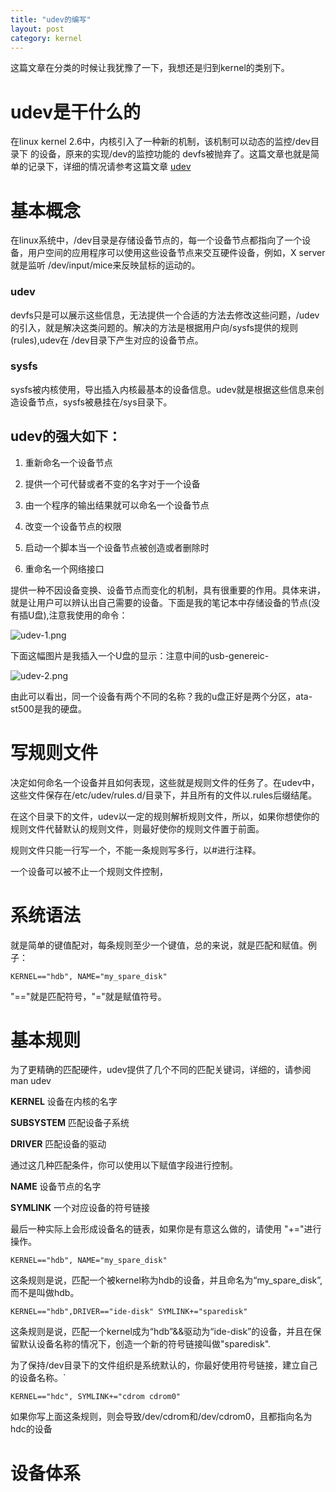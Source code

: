 ```yaml
---
title: "udev的编写"
layout: post
category: kernel
---
```


这篇文章在分类的时候让我犹豫了一下，我想还是归到kernel的类别下。

# udev是干什么的

在linux kernel 2.6中，内核引入了一种新的机制，该机制可以动态的监控/dev目录下
的设备，原来的实现/dev的监控功能的 devfs被抛弃了。这篇文章也就是简单的记录下，详细的情况请参考这篇文章 [udev](http://www.reactivated.net/writing_udev_rules.html#testing)

# 基本概念
在linux系统中，/dev目录是存储设备节点的，每一个设备节点都指向了一个设备，用户空间的应用程序可以使用这些设备节点来交互硬件设备，例如，X server 就是监听
/dev/input/mice来反映鼠标的运动的。

### udev

devfs只是可以展示这些信息，无法提供一个合适的方法去修改这些问题，/udev的引入，就是解决这类问题的。解决的方法是根据用户向/sysfs提供的规则(rules),udev在
/dev目录下产生对应的设备节点。

### sysfs

sysfs被内核使用，导出插入内核最基本的设备信息。udev就是根据这些信息来创造设备节点，sysfs被悬挂在/sys目录下。

## udev的强大如下：

1. 重新命名一个设备节点

2. 提供一个可代替或者不变的名字对于一个设备

3. 由一个程序的输出结果就可以命名一个设备节点

4. 改变一个设备节点的权限

5. 启动一个脚本当一个设备节点被创造或者删除时

6. 重命名一个网络接口

提供一种不因设备变换、设备节点而变化的机制，具有很重要的作用。具体来讲，就是让用户可以辨认出自己需要的设备。下面是我的笔记本中存储设备的节点(没有插U盘),注意我使用的命令：


![udev-1.png](http://yuzibo.qiniudn.com/udev-1.png)

下面这幅图片是我插入一个U盘的显示：注意中间的usb-genereic-

![udev-2.png](http://yuzibo.qiniudn.com/udev-2.png)

由此可以看出，同一个设备有两个不同的名称？我的u盘正好是两个分区，ata-st500是我的硬盘。

# 写规则文件
决定如何命名一个设备并且如何表现，这些就是规则文件的任务了。在udev中，这些文件保存在/etc/udev/rules.d/目录下，并且所有的文件以.rules后缀结尾。

在这个目录下的文件，udev以一定的规则解析规则文件，所以，如果你想使你的规则文件代替默认的规则文件，则最好使你的规则文件置于前面。

规则文件只能一行写一个，不能一条规则写多行，以#进行注释。

一个设备可以被不止一个规则文件控制，

# 系统语法
就是简单的键值配对，每条规则至少一个键值，总的来说，就是匹配和赋值。例子：

	KERNEL=="hdb", NAME="my_spare_disk"

"=="就是匹配符号，"="就是赋值符号。

# 基本规则
为了更精确的匹配硬件，udev提供了几个不同的匹配关键词，详细的，请参阅man udev

__KERNEL__ 设备在内核的名字

__SUBSYSTEM__ 匹配设备子系统

__DRIVER__ 匹配设备的驱动

通过这几种匹配条件，你可以使用以下赋值字段进行控制。

__NAME__ 设备节点的名字

__SYMLINK__ 一个对应设备的符号链接

最后一种实际上会形成设备名的链表，如果你是有意这么做的，请使用 "+="进行操作。

	KERNEL=="hdb", NAME="my_spare_disk"

这条规则是说，匹配一个被kernel称为hdb的设备，并且命名为“my_spare_disk”,而不是叫做hdb。

	KERNEL=="hdb",DRIVER=="ide-disk" SYMLINK+="sparedisk"

这条规则是说，匹配一个kernel成为“hdb”&&驱动为“ide-disk”的设备，并且在保留默认设备名称的情况下，创造一个新的符号链接叫做"sparedisk".

为了保持/dev目录下的文件组织是系统默认的，你最好使用符号链接，建立自己的设备名称。`

	KERNEL=="hdc", SYMLINK+="cdrom cdrom0"

如果你写上面这条规则，则会导致/dev/cdrom和/dev/cdrom0，且都指向名为hdc的设备

# 设备体系










